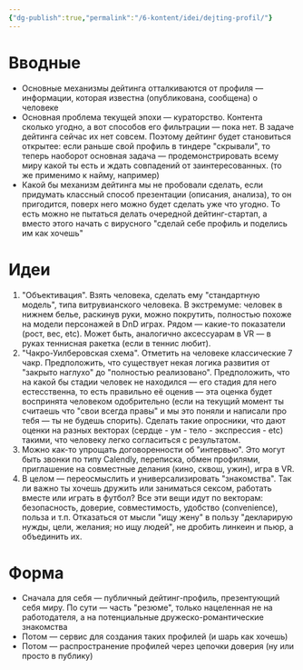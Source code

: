 ```yaml
---
{"dg-publish":true,"permalink":"/6-kontent/idei/dejting-profil/"}
---
```


# Вводные
- Основные механизмы дейтинга отталкиваются от профиля — информации, которая известна (опубликована, сообщена) о человеке
- Основная проблема текущей эпохи — кураторство. Контента сколько угодно, а вот способов его фильтрации — пока нет. В задаче дейтинга сейчас их нет совсем. Поэтому дейтинг будет становиться открытее: если раньше свой профиль в тиндере "скрывали", то теперь наоборот основная задача — продемонстрировать всему миру какой ты есть и ждать совпадений от заинтересованных. (то же применимо к найму, например)
- Какой бы механизм дейтинга мы не пробовали сделать, если придумать классный способ презентации (описания, анализа), то он пригодится, поверх него можно будет сделать уже что угодно. То есть можно не пытаться делать очередной дейтинг-стартап, а вместо этого начать с вирусного "сделай себе профиль и поделись им как хочешь"

# Идеи
1. "Объективация". Взять человека, сделать ему "стандартную модель", типа витрувианского человека. В экстремуме: человек в нижнем белье, раскинув руки, можно покрутить, полностью похоже на модели персонажей в DnD играх. Рядом — какие-то показатели (рост, вес, etc). Может быть, аналогично аксессуарам в VR — в руках теннисная ракетка (если в теннис любит). 
2. "Чакро-Уилберовская схема". Отметить на человеке классические 7 чакр. Предположить, что существует некая логика развития от "закрыто наглухо" до "полностью реализовано". Предположить, что на какой бы стадии человек не находился — его стадия для него естесственна, то есть правильно её оценив — эта оценка будет воспринята человеком одобрительно (если на текущий момент ты считаешь что "свои всегда правы" и мы это поняли и написали про тебя — ты не будешь спорить). Сделать такие опросники, что дают оценки на разных векторах (сердце - ум - тело - экспрессия - etc) такими, что человеку легко согласиться с результатом.
3. Можно как-то упрощать договоренности об "интервью". Это могут быть звонки по типу Calendly, переписка, обмен профилями, приглашение на совместные делания (кино, сквош, ужин), игра в VR.
4. В целом — переосмыслить и универсализировать "знакомства". Так ли важно ты хочешь дружить или заниматься сексом, работать вместе или играть в футбол? Все эти вещи идут по векторам: безопасность, доверие, совместимость, удобство (convenience), польза и т.п. Отказаться от мысли "ищу жену" в пользу "декларирую нужды, цели, желания; но ищу людей", не дробить линкеин и пьюр, а объединить их.

# Форма
- Сначала для себя — публичный дейтинг-профиль, презентующий себя миру. По сути — часть "резюме", только нацеленная не на работодателя, а на потенциальные дружеско-романтические знакомства
- Потом — сервис для создания таких профилей (и шарь как хочешь)
- Потом — распространение профилей через цепочки доверия (ну или просто в публику)